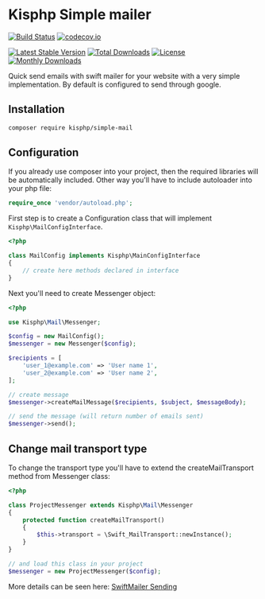 # Kisphp Simple mailer

[![Build Status](https://travis-ci.org/kisphp/simple-mail.svg?branch=master)](https://travis-ci.org/kisphp/simple-mail)
[![codecov.io](https://codecov.io/github/kisphp/simple-mail/coverage.svg?branch=master)](https://codecov.io/github/kisphp/simple-mail?branch=master)

[![Latest Stable Version](https://poser.pugx.org/kisphp/simple-mail/v/stable)](https://packagist.org/packages/kisphp/simple-mail)
[![Total Downloads](https://poser.pugx.org/kisphp/simple-mail/downloads)](https://packagist.org/packages/kisphp/simple-mail)
[![License](https://poser.pugx.org/kisphp/simple-mail/license)](https://packagist.org/packages/kisphp/simple-mail)
[![Monthly Downloads](https://poser.pugx.org/kisphp/simple-mail/d/monthly)](https://packagist.org/packages/kisphp/simple-mail)

Quick send emails with swift mailer for your website with a very simple implementation.
By default is configured to send through google.


## Installation

```bash
composer require kisphp/simple-mail
```

## Configuration

If you already use composer into your project, then the required libraries will be automatically included.
Other way you'll have to include autoloader into your php file:

```php
require_once 'vendor/autoload.php';
```

First step is to create a Configuration class that will implement `Kisphp\MailConfigInterface`.

```php
<?php

class MailConfig implements Kisphp\MainConfigInterface
{
    // create here methods declared in interface
}
```

Next you'll need to create Messenger object:

```php
<?php

use Kisphp\Mail\Messenger;

$config = new MailConfig();
$messenger = new Messenger($config);

$recipients = [
    'user_1@example.com' => 'User name 1',
    'user_2@example.com' => 'User name 2',
];

// create message
$messenger->createMailMessage($recipients, $subject, $messageBody);

// send the message (will return number of emails sent)
$messenger->send();

```

## Change mail transport type

To change the transport type you'll have to extend the createMailTransport method from Messenger class:

```php
<?php

class ProjectMessenger extends Kisphp\Mail\Messenger
{
    protected function createMailTransport()
    {
        $this->transport = \Swift_MailTransport::newInstance();
    }
}

// and load this class in your project
$messenger = new ProjectMessenger($config);

```

More details can be seen here: [SwiftMailer Sending](http://swiftmailer.org/docs/sending.html)
